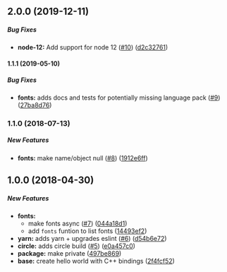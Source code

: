 ## 2.0.0 (2019-12-11)

##### Bug Fixes

* **node-12:**  Add support for node 12 ([#10](https://github.com/lob/pdffonts/pull/10)) ([d2c32761](https://github.com/lob/pdffonts/commit/d2c327615b9fedef55d62b70aa9575d172cf2d6c))

#### 1.1.1 (2019-05-10)

##### Bug Fixes

* **fonts:**  adds docs and tests for potentially missing language pack ([#9](https://github.com/lob/pdffonts/pull/9)) ([27ba8d76](https://github.com/lob/pdffonts/commit/27ba8d76e951abd0bc1235d7373828d75c37c131))

### 1.1.0 (2018-07-13)

##### New Features

* **fonts:**  make name/object null ([#8](https://github.com/lob/pdffonts/pull/8)) ([1912e6ff](https://github.com/lob/pdffonts/commit/1912e6fff2a9f437354845d8312354ab6ce634f9))

## 1.0.0 (2018-04-30)

##### New Features

* **fonts:**
  *  make fonts async ([#7](https://github.com/lob/pdffonts/pull/7)) ([044a18d1](https://github.com/lob/pdffonts/commit/044a18d10dcfe7b67a3a02053be8deec408b6d84))
  *  add `fonts` funtion to list fonts ([14493ef2](https://github.com/lob/pdffonts/commit/14493ef2a6cbac70e2ef32b35b3f64a9c592e2c8))
* **yarn:**  adds yarn + upgrades eslint ([#6](https://github.com/lob/pdffonts/pull/6)) ([d54b6e72](https://github.com/lob/pdffonts/commit/d54b6e72c387890c872ed8ad497896cb7ce74ce0))
* **circle:**  adds circle build ([#5](https://github.com/lob/pdffonts/pull/5)) ([e0a457c0](https://github.com/lob/pdffonts/commit/e0a457c00a6125e06eeaa63729ca215a1f457cd0))
* **package:**  make private ([497be869](https://github.com/lob/pdffonts/commit/497be869d28a948a9eed34de20e4b66992f24eb6))
* **base:**  create hello world with C++ bindings ([2f4fcf52](https://github.com/lob/pdffonts/commit/2f4fcf526abba76a418b1dc3dde0dd733ea32660))

